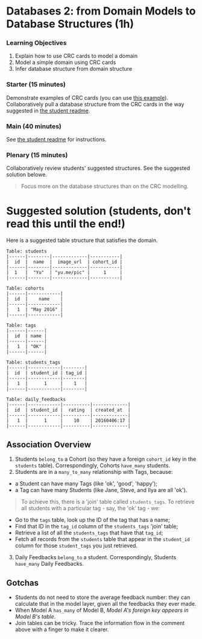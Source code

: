 # Databases 2: from Domain Models to Database Structures (1h)

### Learning Objectives

1. Explain how to use CRC cards to model a domain
2. Model a simple domain using CRC cards
3. Infer database structure from domain structure

### Starter (15 minutes)

Demonstrate examples of CRC cards (you can use [this example](crc_example.md)). Collaboratively pull a database structure from the CRC cards in the way suggested in [the student readme](README.md).

### Main (40 minutes)

See [the student readme](README.md) for instructions.

### Plenary (15 minutes)

Collaboratively review students' suggested structures. See the suggested solution belowe.

> Focus more on the database structures than on the CRC modelling.

# Suggested solution (students, don't read this until the end!)

Here is a suggested table structure that satisfies the domain.

```
Table: students
|------|--------|-------------|-----------|
|  id  |  name  |  image_url  | cohort_id |
|------|--------|-------------|-----------|
|  1   |  "Yu"  | "yu.me/pic" |     1     |
|------|--------|-------------|-----------|
```

```
Table: cohorts
|------|------------|
|  id  |    name    |
|------|------------|
|   1  | "May 2016" |
|------|------------|
```

```
Table: tags
|------|------|
|  id  | name |
|------|------|
|   1  | "OK" |
|------|------|
```

```
Table: students_tags
|------|------------|--------|
|  id  | student_id | tag_id |
|------|------------|--------|
|   1  |      1     |    1   |
|------|------------|--------|
```

```
Table: daily_feedbacks
|------|------------|----------|-------------|
|  id  | student_id |  rating  | created_at  |
|------|------------|----------|-------------|
|   1  |      1     |    10    | 20160406:17 |
|------|------------|----------|-------------|
```

## Association Overview

1. Students `belong_to` a Cohort (so they have a foreign `cohort_id` key in the `students` table). Correspondingly, Cohorts `have_many` students.
2. Students are in a `many_to_many` relationship with Tags, because:
  - a Student can have many Tags (like 'ok', 'good', 'happy');
  - a Tag can have many Students (like Jane, Steve, and Ilya are all 'ok').

> To achieve this, there is a 'join' table called `students_tags`. To retrieve all students with a particular tag - say, the 'ok' tag - we:
- Go to the `tags` table, look up the ID of the tag that has a name;
- Find that ID in the `tag_id` column of the `students_tags` 'join' table;
- Retrieve a list of all the `students_tags` that have that `tag_id`;
- Fetch all records from the `students` table that appear in the `student_id` column for those `student_tags` you just retrieved.

3. Daily Feedbacks `belong_to` a student. Correspondingly, Students `have_many` Daily Feedbacks.

## Gotchas

- Students do not need to store the average feedback number: they can calculate that in the model layer, given all the feedbacks they ever made.
- When Model A `has_many` of Model B, _Model A's foreign key appears in Model B's table_.
- Join tables can be tricky. Trace the information flow in the comment above with a finger to make it clearer.
